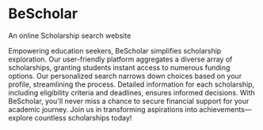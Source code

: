 # BeScholar
An online Scholarship search website



Empowering education seekers, BeScholar simplifies scholarship exploration. Our user-friendly platform aggregates a diverse array of scholarships, granting students instant access to numerous funding options. Our personalized search narrows down choices based on your profile, streamlining the process. Detailed information for each scholarship, including eligibility criteria and deadlines, ensures informed decisions. With BeScholar, you'll never miss a chance to secure financial support for your academic journey. Join us in transforming aspirations into achievements—explore countless scholarships today!

